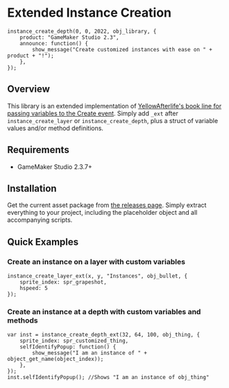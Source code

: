 # Extended Instance Creation

```
instance_create_depth(0, 0, 2022, obj_library, {
	product: "GameMaker Studio 2.3",
	announce: function() {
		show_message("Create customized instances with ease on " + product + "!");
	},
});
```

## Overview

This library is an extended implementation of [YellowAfterlife's book line for passing variables to the Create event](https://yal.cc/gamemaker-create-event-arguments/). Simply add `_ext` after `instance_create_layer` or `instance_create_depth`, plus a struct of variable values and/or method definitions.

## Requirements

- GameMaker Studio 2.3.7+

## Installation

Get the current asset package from [the releases page](https://github.com/dicksonlaw583/InstanceCreateExt/releases). Simply extract everything to your project, including the placeholder object and all accompanying scripts.

## Quick Examples

### Create an instance on a layer with custom variables

```
instance_create_layer_ext(x, y, "Instances", obj_bullet, {
    sprite_index: spr_grapeshot,
	hspeed: 5
});
```

### Create an instance at a depth with custom variables and methods

```
var inst = instance_create_depth_ext(32, 64, 100, obj_thing, {
	sprite_index: spr_customized_thing,
	selfIdentifyPopup: function() {
		show_message("I am an instance of " + object_get_name(object_index));
	},
});
inst.selfIdentifyPopup(); //Shows "I am an instance of obj_thing"
```

